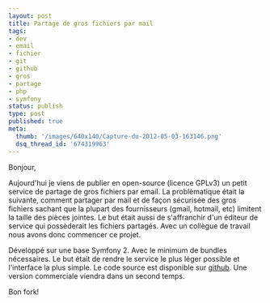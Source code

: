 ```yaml
---
layout: post
title: Partage de gros fichiers par mail
tags:
- dev
- email
- fichier
- git
- github
- gros
- partage
- php
- symfony
status: publish
type: post
published: true
meta:
  thumb: '/images/640x140/Capture-du-2012-05-03-163146.png'
  dsq_thread_id: '674319963'
---
```

Bonjour,

Aujourd'hui je viens de publier en open-source (licence GPLv3) un petit service de partage de gros fichiers par email. La problèmatique était la suivante, comment partager par mail et de façon sécurisée des gros fichiers sachant que la plupart des fournisseurs (gmail, hotmail, etc) limitent la taille des pièces jointes. Le but était aussi de s'affranchir d'un éditeur de service qui possèderait les fichiers partagés. Avec un collègue de travail nous avons donc commencer ce projet.

Développé sur une base Symfony 2. Avec le minimum de bundles nécessaires. Le but était de rendre le service le plus léger possible et l'interface la plus simple. Le code source est disponible sur [github](https://github.com/wanadev/fiftysent "Fiftysent"). Une version commerciale viendra dans un second temps.

Bon fork!
